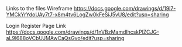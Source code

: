 Links to the files Wireframe 
https://docs.google.com/drawings/d/19l7-YMCkYrYdoUAy7t7-x8m4tv6LogZw0kFeSiJ5vU8/edit?usp=sharing

Login Register Page Link
https://docs.google.com/drawings/d/1nVBzMamdlhcskPlZCJG-aL9l688oVCbUJMAwCaQsGvo/edit?usp=sharing
